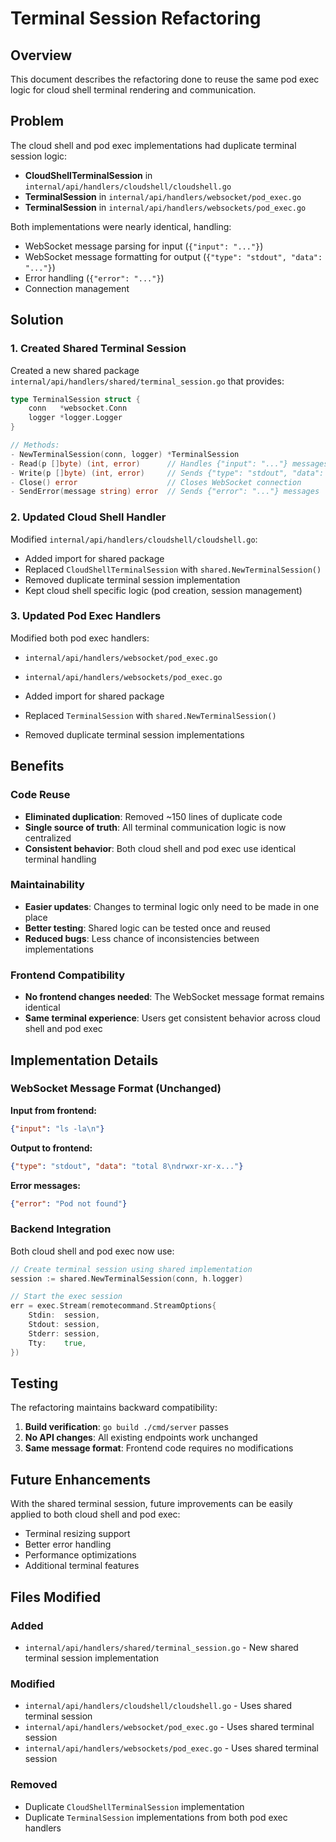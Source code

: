 # Terminal Session Refactoring

## Overview

This document describes the refactoring done to reuse the same pod exec logic for cloud shell terminal rendering and communication.

## Problem

The cloud shell and pod exec implementations had duplicate terminal session logic:

- **CloudShellTerminalSession** in `internal/api/handlers/cloudshell/cloudshell.go`
- **TerminalSession** in `internal/api/handlers/websocket/pod_exec.go`
- **TerminalSession** in `internal/api/handlers/websockets/pod_exec.go`

Both implementations were nearly identical, handling:
- WebSocket message parsing for input (`{"input": "..."}`)
- WebSocket message formatting for output (`{"type": "stdout", "data": "..."}`)
- Error handling (`{"error": "..."}`)
- Connection management

## Solution

### 1. Created Shared Terminal Session

Created a new shared package `internal/api/handlers/shared/terminal_session.go` that provides:

```go
type TerminalSession struct {
    conn   *websocket.Conn
    logger *logger.Logger
}

// Methods:
- NewTerminalSession(conn, logger) *TerminalSession
- Read(p []byte) (int, error)      // Handles {"input": "..."} messages
- Write(p []byte) (int, error)     // Sends {"type": "stdout", "data": "..."} messages
- Close() error                    // Closes WebSocket connection
- SendError(message string) error  // Sends {"error": "..."} messages
```

### 2. Updated Cloud Shell Handler

Modified `internal/api/handlers/cloudshell/cloudshell.go`:

- Added import for shared package
- Replaced `CloudShellTerminalSession` with `shared.NewTerminalSession()`
- Removed duplicate terminal session implementation
- Kept cloud shell specific logic (pod creation, session management)

### 3. Updated Pod Exec Handlers

Modified both pod exec handlers:

- `internal/api/handlers/websocket/pod_exec.go`
- `internal/api/handlers/websockets/pod_exec.go`

- Added import for shared package
- Replaced `TerminalSession` with `shared.NewTerminalSession()`
- Removed duplicate terminal session implementations

## Benefits

### Code Reuse
- **Eliminated duplication**: Removed ~150 lines of duplicate code
- **Single source of truth**: All terminal communication logic is now centralized
- **Consistent behavior**: Both cloud shell and pod exec use identical terminal handling

### Maintainability
- **Easier updates**: Changes to terminal logic only need to be made in one place
- **Better testing**: Shared logic can be tested once and reused
- **Reduced bugs**: Less chance of inconsistencies between implementations

### Frontend Compatibility
- **No frontend changes needed**: The WebSocket message format remains identical
- **Same terminal experience**: Users get consistent behavior across cloud shell and pod exec

## Implementation Details

### WebSocket Message Format (Unchanged)

**Input from frontend:**
```json
{"input": "ls -la\n"}
```

**Output to frontend:**
```json
{"type": "stdout", "data": "total 8\ndrwxr-xr-x..."}
```

**Error messages:**
```json
{"error": "Pod not found"}
```

### Backend Integration

Both cloud shell and pod exec now use:

```go
// Create terminal session using shared implementation
session := shared.NewTerminalSession(conn, h.logger)

// Start the exec session
err = exec.Stream(remotecommand.StreamOptions{
    Stdin:  session,
    Stdout: session,
    Stderr: session,
    Tty:    true,
})
```

## Testing

The refactoring maintains backward compatibility:

1. **Build verification**: `go build ./cmd/server` passes
2. **No API changes**: All existing endpoints work unchanged
3. **Same message format**: Frontend code requires no modifications

## Future Enhancements

With the shared terminal session, future improvements can be easily applied to both cloud shell and pod exec:

- Terminal resizing support
- Better error handling
- Performance optimizations
- Additional terminal features

## Files Modified

### Added
- `internal/api/handlers/shared/terminal_session.go` - New shared terminal session implementation

### Modified
- `internal/api/handlers/cloudshell/cloudshell.go` - Uses shared terminal session
- `internal/api/handlers/websocket/pod_exec.go` - Uses shared terminal session  
- `internal/api/handlers/websockets/pod_exec.go` - Uses shared terminal session

### Removed
- Duplicate `CloudShellTerminalSession` implementation
- Duplicate `TerminalSession` implementations from both pod exec handlers 
